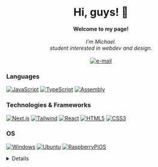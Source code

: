 <h1 align="center">Hi, guys! 👋</h1>

<p align="center">
    <b>Welcome to my page!</b><br><br>
    <i>
        I'm Michael.<br>
        student interested in webdev and design.<br>
    </i><br>
    <a href="mailto:wagnermichael1845@gmail.com">
        <img src="https://img.shields.io/badge/Email-blue?style=flat-square&logo=gmail&logoColor=white" alt="e-mail">
    </a>
</p>

### Languages
[![JavaScript](https://img.shields.io/badge/javascript-black?style=for-the-badge&logo=javascript)](https://github.com/Mixhi1845)
[![TypeScript](https://img.shields.io/badge/typescript-black?style=for-the-badge&logo=typescript)](https://github.com/Mixhi1845)
[![Assembly](https://img.shields.io/badge/assembly-black?style=for-the-badge)](https://github.com/Mixhi1845)

### Technologies & Frameworks
[![Next.js](https://img.shields.io/badge/next.js-black?style=for-the-badge&logo=next.js)](https://github.com/Mixhi1845)
[![Tailwind](https://img.shields.io/badge/Tailwind-black?style=for-the-badge&logo=Tailwindcss)](https://github.com/Mixhi1845)
[![React](https://img.shields.io/badge/react-black?style=for-the-badge&logo=react)](https://github.com/Mixhi1845)
[![HTML5](https://img.shields.io/badge/html5-black?style=for-the-badge&logo=html5)](https://github.com/Mixhi1845)
[![CSS3](https://img.shields.io/badge/css3-black?style=for-the-badge&logo=css3)](https://github.com/Mixhi1845)

### OS
[![Windows](https://img.shields.io/badge/Windows-black?style=for-the-badge&logo=Windows)](https://github.com/Mixhi1845)
[![Ubuntu](https://img.shields.io/badge/Ubuntu-black?style=for-the-badge&logo=Ubuntu)](https://github.com/Mixhi1845)
[![RaspberryPiOS](https://img.shields.io/badge/RaspberryPi_OS-black?style=for-the-badge&logo=RaspberryPi)](https://github.com/Mixhi1845)

<details>
<p align="center">
  <a href="https://github.com/mixhi1845">
    <img src="http://github-profile-summary-cards.vercel.app/api/cards/profile-details?username=mixhi1845&theme=transparent" />
  </a>
  <a href="https://github.com/mixhi1845">
    <img src="https://github-readme-streak-stats.herokuapp.com/?user=mixhi1845&hide_border=true&card_width=338&theme=transparent" />
  </a>
  <a href="https://github.com/mixhi1845">
    <img src="http://github-profile-summary-cards.vercel.app/api/cards/stats?username=mixhi1845&theme=transparent" />
  </a>
  <a href="https://github.com/rupertiexplorer">
    <img src="http://github-profile-summary-cards.vercel.app/api/cards/profile-details?username=rupertiexplorer&theme=transparent" />
  </a>
</p>
</details>
